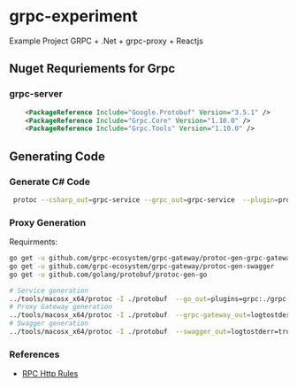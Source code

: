 # grpc-experiment
Example Project GRPC + .Net + grpc-proxy + Reactjs


## Nuget Requriements for Grpc
### grpc-server

```xml
    <PackageReference Include="Google.Protobuf" Version="3.5.1" />
    <PackageReference Include="Grpc.Core" Version="1.10.0" />
    <PackageReference Include="Grpc.Tools" Version="1.10.0" />
```

## Generating Code

### Generate C# Code
```bash
 protoc --csharp_out=grpc-service --grpc_out=grpc-service  --plugin=protoc-gen-grpc=grpc_csharp_plugin ./protobuf/todo.proto
```

### Proxy Generation
Requirments: 
```bash
go get -u github.com/grpc-ecosystem/grpc-gateway/protoc-gen-grpc-gateway
go get -u github.com/grpc-ecosystem/grpc-gateway/protoc-gen-swagger
go get -u github.com/golang/protobuf/protoc-gen-go
```

```bash
# Service generation 
../tools/macosx_x64/protoc -I ./protobuf  --go_out=plugins=grpc:./grpc-proxy ./protobuf/todo.proto
# Proxy Gateway generation
../tools/macosx_x64/protoc -I ./protobuf  --grpc-gateway_out=logtostderr=true:./grpc-proxy ./protobuf/todo.proto
# Swagger generation
../tools/macosx_x64/protoc -I ./protobuf  --swagger_out=logtostderr=true:./grpc-proxy ./protobuf/todo.proto
```

### References
- [RPC Http Rules](https://cloud.google.com/service-management/reference/rpc/google.api#http)